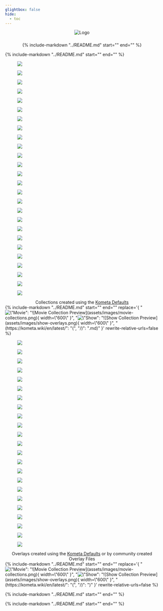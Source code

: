 ```yaml
---
glightbox: false
hide:
  - toc
---
```


<style>
.md-content h1, .md-content__button {
    display: none;
}
.centered { text-align: center; }
.centered img { vertical-align: middle; margin: 0 .1rem; }

</style>


<div class="centered">
  <img src="assets/images/icons/logo-full.png" alt="Logo" style="padding-bottom: 1.5rem;">
</div>

<div class="centered">
  {%
      include-markdown "../README.md"
      start="<!--shield-start-->"
      end="<!--shield-end-->"
  %}
</div>


{%
    include-markdown "../README.md"
    start="<!--intro-start-->"
    end="<!--intro-end-->"
%}

<div class="randomized half-height very-slow padded rounded stylized scroller">
  <div class="scroller__inner">
    <figure>
      <img src="assets/images/scrollers/collections/Max.jpg" loading="lazy">
    </figure>
    <figure>
      <img src="assets/images/scrollers/collections/Metacritic%20Must%20See.jpg" loading="lazy">
    </figure>
    <figure>
      <img src="assets/images/scrollers/collections/Shrek.jpg" loading="lazy">
    </figure>
    <figure>
      <img src="assets/images/scrollers/collections/Animation.jpg" loading="lazy">
    </figure>
    <figure>
      <img src="assets/images/scrollers/collections/Common%20Sense%20Selection.jpg" loading="lazy">
    </figure>
    <figure>
      <img src="assets/images/scrollers/collections/Newly%20Released%20Episodes.jpg" loading="lazy">
    </figure>
    <figure>
      <img src="assets/images/scrollers/collections/UK.jpg" loading="lazy">
    </figure>
    <figure>
      <img src="assets/images/scrollers/collections/Oscar%20Best%20Picture%20Winners.jpg" loading="lazy">
    </figure>
    <figure>
      <img src="assets/images/scrollers/collections/2000.jpg" loading="lazy">
    </figure>
    <figure>
      <img src="assets/images/scrollers/collections/Plex%20Popular.jpg" loading="lazy">
    </figure>
    <figure>
      <img src="assets/images/scrollers/collections/IMDb%20Top%20250.jpg" loading="lazy">
    </figure>
    <figure>
      <img src="assets/images/scrollers/collections/Food%20Network.jpg" loading="lazy">
    </figure>
    <figure>
      <img src="assets/images/scrollers/collections/best_director_winner.jpg" loading="lazy">
    </figure>
    <figure>
      <img src="assets/images/scrollers/collections/Netflix.jpg" loading="lazy">
    </figure>
    <figure>
      <img src="assets/images/scrollers/collections/Book.jpg" loading="lazy">
    </figure>
    <figure>
      <img src="assets/images/scrollers/collections/mcu.jpg" loading="lazy">
    </figure>
    <figure>
      <img src="assets/images/scrollers/collections/PG.jpg" loading="lazy">
    </figure>
    <figure>
      <img src="assets/images/scrollers/collections/Hallmark.jpg" loading="lazy">
    </figure>
    <figure>
      <img src="assets/images/scrollers/collections/bafta_best_picture_winner.jpg" loading="lazy">
    </figure>
    <figure>
      <img src="assets/images/scrollers/collections/IMDb%20Popular.jpg" loading="lazy">
    </figure>
    <figure>
      <img src="assets/images/scrollers/collections/best_picture_winner.jpg" loading="lazy">
    </figure>
    <figure>
      <img src="assets/images/scrollers/collections/Hulu.jpg" loading="lazy">
    </figure>
    <figure>
      <img src="assets/images/scrollers/collections/dcu.jpg" loading="lazy">
    </figure>
    <figure>
      <img src="assets/images/scrollers/collections/Disney%2B_originals.jpg" loading="lazy">
    </figure>
    <figure>
      <img src="assets/images/scrollers/collections/marvel.jpg" loading="lazy">
    </figure>
    <figure>
      <img src="assets/images/scrollers/collections/RT%20Certified%20Fresh.jpg" loading="lazy">
    </figure>
  </div>
</div>
<figcaption style="text-align: center; max-width: 100%; margin-top: 0.1rem;" >
  Collections created using the <a href="defaults/guide/">Kometa Defaults</a>
</figcaption>
{%
    include-markdown "../README.md"
    start="<!--whatcanitdo-start-->"
    end="<!--whatcanitdo-end-->"
    replace='{
        "<img src=\"https://kometa.wiki/en/latest/assets/images/movie-collections.png\" width=\"600\" alt=\"Movie Collection Preview\">": 
        "![Movie Collection Preview](assets/images/movie-collections.png){ width=\"600\" }",
        "<img src=\"https://kometa.wiki/en/latest/assets/images/show-overlays.png\" width=\"600\" alt=\"Show Collection Preview\">": 
        "![Show Collection Preview](assets/images/show-overlays.png){ width=\"600\" }",
        "(https://kometa.wiki/en/latest/": "(", "/)": ".md)"
    }'
    rewrite-relative-urls=false
%}

<div class="reversed randomized half-height very-slow padded rounded stylized scroller">
  <div class="scroller__inner">
    <figure>
      <img src="assets/images/scrollers/overlays/1.jpg" loading="lazy">
    </figure>
    <figure>
      <img src="assets/images/scrollers/overlays/2.jpg" loading="lazy">
    </figure>
    <figure>
      <img src="assets/images/scrollers/overlays/3.jpg" loading="lazy">
    </figure>
    <figure>
      <img src="assets/images/scrollers/overlays/4.jpg" loading="lazy">
    </figure>
    <figure>
      <img src="assets/images/scrollers/overlays/5.jpg" loading="lazy">
    </figure>
    <figure>
      <img src="assets/images/scrollers/overlays/6.jpg" loading="lazy">
    </figure>
    <figure>
      <img src="assets/images/scrollers/overlays/7.jpg" loading="lazy">
    </figure>
    <figure>
      <img src="assets/images/scrollers/overlays/8.jpg" loading="lazy">
    </figure>
    <figure>
      <img src="assets/images/scrollers/overlays/9.jpg" loading="lazy">
    </figure>
    <figure>
      <img src="assets/images/scrollers/overlays/10.jpg" loading="lazy">
    </figure>
    <figure>
      <img src="assets/images/scrollers/overlays/11.jpg" loading="lazy">
    </figure>
    <figure>
      <img src="assets/images/scrollers/overlays/12.jpg" loading="lazy">
    </figure>
    <figure>
      <img src="assets/images/scrollers/overlays/13.jpg" loading="lazy">
    </figure>
    <figure>
      <img src="assets/images/scrollers/overlays/14.jpg" loading="lazy">
    </figure>
    <figure>
      <img src="assets/images/scrollers/overlays/15.jpg" loading="lazy">
    </figure>
    <figure>
      <img src="assets/images/scrollers/overlays/16.jpg" loading="lazy">
    </figure>
    <figure>
      <img src="assets/images/scrollers/overlays/17.jpg" loading="lazy">
    </figure>
    <figure>
      <img src="assets/images/scrollers/overlays/18.jpg" loading="lazy">
    </figure>
    <figure>
      <img src="assets/images/scrollers/overlays/19.jpg" loading="lazy">
    </figure>
    <figure>
      <img src="assets/images/scrollers/overlays/20.jpg" loading="lazy">
    </figure>
    <figure>
      <img src="assets/images/scrollers/overlays/21.jpg" loading="lazy">
    </figure>
    <figure>
      <img src="assets/images/scrollers/overlays/22.jpg" loading="lazy">
    </figure>
    <figure>
      <img src="assets/images/scrollers/overlays/23.jpg" loading="lazy">
    </figure>
  </div>
</div>
<figcaption style="text-align: center; max-width: 100%; margin-top: 0.1rem;" >
  Overlays created using the <a href="defaults/guide/">Kometa Defaults</a> or by community created Overlay Files
</figcaption>
{%
    include-markdown "../README.md"
    start="<!--started-start-->"
    end="<!--started-end-->"
    replace='{
        "<img src=\"https://kometa.wiki/en/latest/assets/images/movie-collections.png\" width=\"600\" alt=\"Movie Collection Preview\">": 
        "![Movie Collection Preview](assets/images/movie-collections.png){ width=\"600\" }",
        "<img src=\"https://kometa.wiki/en/latest/assets/images/show-overlays.png\" width=\"600\" alt=\"Show Collection Preview\">": 
        "![Show Collection Preview](assets/images/show-overlays.png){ width=\"600\" }",
        "(https://kometa.wiki/en/latest/": "(", "/)": ")"
    }'
    rewrite-relative-urls=false
%}

{%
    include-markdown "../README.md"
    start="<!--discord-start-->"
    end="<!--discord-end-->"
%}

{%
    include-markdown "../README.md"
    start="<!--sponsor-start-->"
    end="<!--sponsor-end-->"
%}